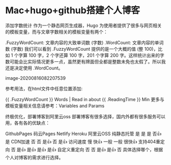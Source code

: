# Mac+hugo+github搭建个人博客


添加字数统计
作为一个静态网页生成器，Hugo 为使用者提供了很多与网页相关的模板变量，而与文章字数相关的模板变量有两个：

.FuzzyWordCount: 文章内容的大致单词数 (字数)
.WordCount: 文章内容的单词数 (字数)
我们可以看到 .FuzzyWordCount 提供的是一个大概的值 (整 100)，比如 1 个字算 100 字，2 个字还算 100 字，201 个字算 200 字。这样统计出来的字数可能会比实际情况更多一点，虽然更有牌面但全都是整数未免也太假了。所以我还是决定使用 .WordCount。

image-20200816082207539

参考用法，在html文件中任意位置添加:

{{ .FuzzyWordCount }} Words | Read in about {{ .ReadingTime }} Min
更多与模板变量相关信息请参考：Variables and Params

终极优化，部署博客到阿里云oss
部署博客有很多选择，国内外都有很多服务可以用，各有各的优缺点：

GithubPages	码云Pages	Netlify	Heroku	阿里云OSS
纯静态托管	是	是	是	否👍	是
CDN加速	否	否	是👍	否	是👍
访问速度	慢	快👍	一般	一般	很快👍
支持404重定向	否	是👍	是👍	是👍	是👍
自定义重定向	否	否	是👍	是👍	否
具体选择哪个，根据个人对博客的需求进行选择。
